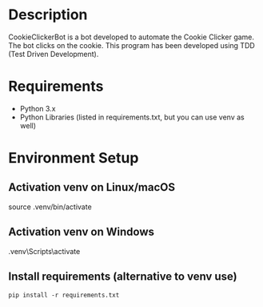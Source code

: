 # Description
CookieClickerBot is a bot developed to automate the Cookie Clicker game. The bot clicks on the cookie.
This program has been developed using TDD (Test Driven Development).

# Requirements
- Python 3.x
- Python Libraries (listed in requirements.txt, but you can use venv as well)

# Environment Setup
## Activation venv on Linux/macOS
source .venv/bin/activate

## Activation venv on Windows
.venv\Scripts\activate

## Install requirements (alternative to venv use)
```
pip install -r requirements.txt
```


